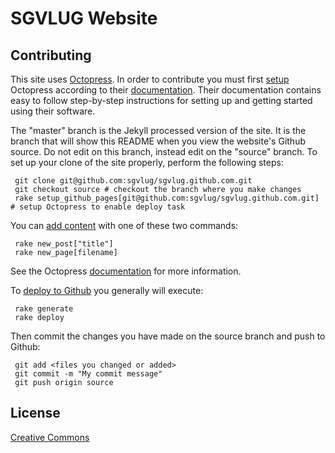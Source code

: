 # SGVLUG Website

## Contributing

This site uses [Octopress](http://octopress.org/). In order to contribute you must first [setup](http://octopress.org/docs/setup/) Octopress according to their [documentation](http://octopress.org/docs/). Their documentation contains easy to follow step-by-step instructions for setting up and getting started using their software.

The "master" branch is the Jekyll processed version of the site. It is the branch that will show this README when you view the website's Github source. Do not edit on this branch, instead edit on the "source" branch. To set up your clone of the site properly, perform the following steps:

     git clone git@github.com:sgvlug/sgvlug.github.com.git
     git checkout source # checkout the branch where you make changes
     rake setup_github_pages[git@github.com:sgvlug/sgvlug.github.com.git] # setup Octopress to enable deploy task

You can [add content](http://octopress.org/docs/blogging/) with one of these two commands:

     rake new_post["title"]
     rake new_page[filename]

See the Octopress [documentation](http://octopress.org/docs/) for more information.

To [deploy to Github](http://octopress.org/docs/deploying/github/) you generally will execute:

     rake generate
     rake deploy

Then commit the changes you have made on the source branch and push to Github:

     git add <files you changed or added>
     git commit -m "My commit message"
     git push origin source

## License

[Creative Commons](http://creativecommons.org/licenses/by-nc-sa/3.0/)
